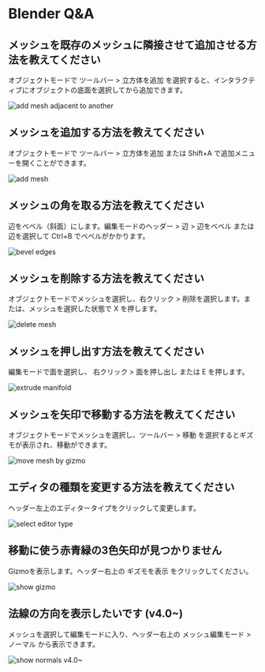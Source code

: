 # Blender Q&A

## メッシュを既存のメッシュに隣接させて追加させる方法を教えてください

オブジェクトモードで ツールバー > 立方体を追加 を選択すると、インタラクティブにオブジェクトの底面を選択してから追加できます。

![add mesh adjacent to another](https://xhiroga.github.io/bqa/as/s/add-mesh-adjacent-to-another.gif)

## メッシュを追加する方法を教えてください

オブジェクトモードで ツールバー > 立方体を追加 または Shift+A で追加メニューを開くことができます。

![add mesh](https://xhiroga.github.io/bqa/as/s/add-mesh.gif)

## メッシュの角を取る方法を教えてください

辺をベベル（斜面）にします。編集モードのヘッダー > 辺 > 辺をベベル または辺を選択して Ctrl+B でベベルがかかります。

![bevel edges](https://xhiroga.github.io/bqa/as/s/bevel-edges.gif)

## メッシュを削除する方法を教えてください

オブジェクトモードでメッシュを選択し、右クリック > 削除を選択します。または、メッシュを選択した状態で X を押します。

![delete mesh](https://xhiroga.github.io/bqa/as/s/delete-mesh.gif)

## メッシュを押し出す方法を教えてください

編集モードで面を選択し、 右クリック > 面を押し出し または E を押します。

![extrude manifold](https://xhiroga.github.io/bqa/as/s/extrude-manifold.gif)

## メッシュを矢印で移動する方法を教えてください

オブジェクトモードでメッシュを選択し、ツールバー > 移動 を選択するとギズモが表示され、移動ができます。

![move mesh by gizmo](https://xhiroga.github.io/bqa/as/s/move-mesh-by-gizmo.gif)

## エディタの種類を変更する方法を教えてください

ヘッダー左上のエディタータイプをクリックして変更します。

![select editor type](https://xhiroga.github.io/bqa/as/s/select-editor-type.gif)

## 移動に使う赤青緑の3色矢印が見つかりません

Gizmoを表示します。ヘッダー右上の ギズモを表示 をクリックしてください。

![show gizmo](https://xhiroga.github.io/bqa/as/s/show-gizmo.gif)

## 法線の方向を表示したいです (v4.0~)

メッシュを選択して編集モードに入り、ヘッダー右上の メッシュ編集モード > ノーマル から表示できます。

![show normals v4.0~](https://xhiroga.github.io/bqa/as/s/show-normals-v4.0~.gif)
